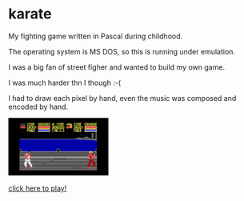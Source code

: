 # karate

My fighting game written in Pascal during childhood.

The operating system is MS DOS, so this is running under emulation.

I was a big fan of street figher and wanted to build my own game.

I was much harder thn I though :-(

I had to draw each pixel by hand, even the music was composed and encoded by hand.

<img src="karate.png" style="width:200px;"/>

[click here to play!](https://blaisetine.github.io/karate)
